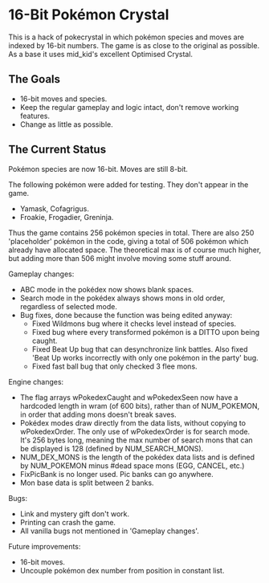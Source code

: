 16-Bit Pokémon Crystal
======================

This is a hack of pokecrystal in which pokémon species and moves are indexed by 16-bit numbers. The game is as close to the original as possible. As a base it uses mid_kid's excellent Optimised Crystal.

The Goals
---------

* 16-bit moves and species.
* Keep the regular gameplay and logic intact, don't remove working features.
* Change as little as possible.

The Current Status
------------------

Pokémon species are now 16-bit. Moves are still 8-bit.

The following pokémon were added for testing. They don't appear in the game.
* Yamask, Cofagrigus.
* Froakie, Frogadier, Greninja.

Thus the game contains 256 pokémon species in total. There are also 250 'placeholder' pokémon in the code, giving a total of 506 pokémon which already have allocated space. The theoretical max is of course much higher, but adding more than 506 might involve moving some stuff around.

Gameplay changes:
* ABC mode in the pokédex now shows blank spaces.
* Search mode in the pokédex always shows mons in old order, regardless of selected mode.
* Bug fixes, done because the function was being edited anyway:
	* Fixed Wildmons bug where it checks level instead of species.
	* Fixed bug where every transformed pokémon is a DITTO upon being caught.
	* Fixed Beat Up bug that can desynchronize link battles. Also fixed 'Beat Up works incorrectly with only one pokémon in the party' bug.
	* Fixed fast ball bug that only checked 3 flee mons.

Engine changes:
* The flag arrays wPokedexCaught and wPokedexSeen now have a hardcoded length in wram (of 600 bits), rather than of NUM_POKEMON, in order that adding mons doesn't break saves.
* Pokédex modes draw directly from the data lists, without copying to wPokedexOrder. The only use of wPokedexOrder is for search mode. It's 256 bytes long, meaning the max number of search mons that can be displayed is 128 (defined by NUM_SEARCH_MONS).
* NUM_DEX_MONS is the length of the pokédex data lists and is defined by NUM_POKEMON minus #dead space mons (EGG, CANCEL, etc.) 
* FixPicBank is no longer used. Pic banks can go anywhere.
* Mon base data is split between 2 banks.

Bugs:
* Link and mystery gift don't work. 
* Printing can crash the game.
* All vanilla bugs not mentioned in 'Gameplay changes'.

Future improvements:
* 16-bit moves.
* Uncouple pokémon dex number from position in constant list.
